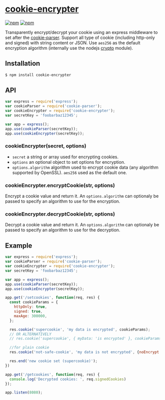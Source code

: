 # [cookie-encrypter](https://github.com/ebourmalo/cookie-encrypter)

[![npm](https://img.shields.io/npm/v/cookie-encrypter.svg?maxAge=2592000)](https://www.npmjs.com/package/cookie-encrypter)
[![npm](https://img.shields.io/npm/dm/cookie-encrypter.svg?maxAge=2592000)](https://www.npmjs.com/package/cookie-encrypter)

Transparently encrypt/decrypt your cookie using an express middleware to set after the  [cookie-parser](https://github.com/expressjs/cookie-parser).
Support all type of cookie (including http-only and signed) with string content or JSON.
Use `aes256` as the default encryption algorithm (internally use the nodejs [crypto](https://nodejs.org/api/crypto.html) module).

## Installation

```sh
$ npm install cookie-encrypter
```

## API

```js
var express = require('express');
var cookieParser = require('cookie-parser');
var cookieEncrypter = require('cookie-encrypter');
var secretKey = 'foobarbaz12345';

var app = express();
app.use(cookieParser(secretKey));
app.use(cookieEncrypter(secretKey));
```

### cookieEncrypter(secret, options)

- `secret` a string or array used for encrypting cookies.
- `options` an optional object to set options for encryption.
-  `options.algorithm` algorithm used to encrypt cookie data (any algorithm supported by OpenSSL). `aes256` used as the default one.

### cookieEncrypter.encryptCookie(str, options)

Encrypt a cookie value and return it. An `options.algorithm` can optionaly be passed to specify an algorithm to use for the encryption.

### cookieEncrypter.decryptCookie(str, options)

Decrypt a cookie value and return it. An `options.algorithm` can optionaly be passed to specify an algorithm to use for the decryption.

## Example

```js
var express = require('express');
var cookieParser = require('cookie-parser');
var cookieEncrypter = require('cookie-encrypter');
var secretKey = 'foobarbaz12345';

var app = express();
app.use(cookieParser(secretKey));
app.use(cookieEncrypter(secretKey));

app.get('/setcookies', function(req, res) {
  const cookieParams = {
    httpOnly: true,
    signed: true,
    maxAge: 300000,
  };

  res.cookie('supercookie', 'my data is encrypted', cookieParams);
  // OR ALTERNATIVELY
  // res.cookie('supercookie', { myData: 'is encrypted' }, cookieParams);

  //for plain cookie
  res.cookie('not-safe-cookie', 'my data is not encrypted', {noEncrypt: true});

  res.end('new cookie set (supercookie)');
})

app.get('/getcookies', function(req, res) {
  console.log('Decrypted cookies: ', req.signedCookies)
});

app.listen(8080);
```
